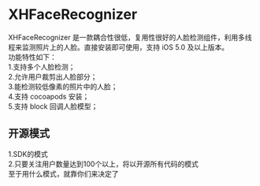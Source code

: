 XHFaceRecognizer
================

XHFaceRecognizer 是一款耦合性很低，复用性很好的人脸检测组件，利用多线程来监测照片上的人脸。直接安装即可使用，支持 iOS 5.0 及以上版本。   
功能特性如下：    
1.支持多个人脸检测；    
2.允许用户裁剪出人脸部分；    
3.能检测较低像素的照片中的人脸；    
4.支持 cocoapods 安装；    
5.支持 block 回调人脸模型；     


## 开源模式
1.SDK的模式   
2.只要关注用户数量达到100个以上，将以开源所有代码的模式   
至于用什么模式，就靠你们来决定了   
